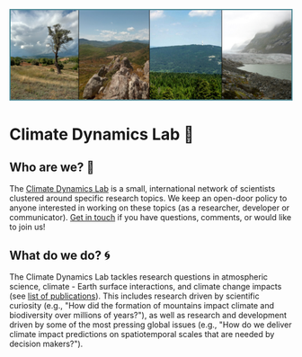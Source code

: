 ![logo](banner.jpg)

# Climate Dynamics Lab 🌱

## Who are we? 👥
The [Climate Dynamics Lab](https://mutz.science/) is a small, international network of scientists clustered around specific research topics. We keep an open-door policy to anyone interested in working on these topics (as a researcher, developer or communicator). [Get in touch](mailto:sebastian@mutz.science) if you have questions, comments, or would like to join us!

## What do we do? 🌀
The Climate Dynamics Lab tackles research questions in atmospheric science, climate - Earth surface interactions, and climate change impacts (see [list of publications](https://mutz.science/res/pub.html)). This includes research driven by scientific curiosity (e.g., "How did the formation of mountains impact climate and biodiversity over millions of years?"), as well as research and development driven by some of the most pressing global issues (e.g., "How do we deliver climate impact predictions on spatiotemporal scales that are needed by decision makers?").
           
